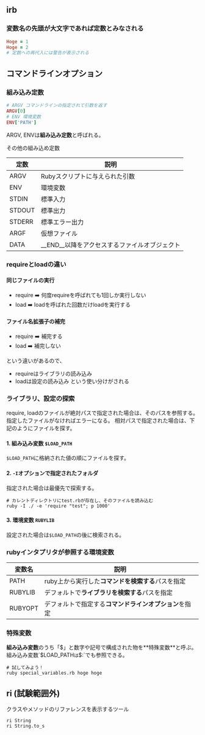 ## irb
### 変数名の先頭が大文字であれば定数とみなされる

```ruby
Hoge = 1
Hoge = 2
# 定数への再代入には警告が表示される
```
## コマンドラインオプション

### 組み込み定数
```ruby
# ARGV コマンドラインの指定されて引数を返す
ARGV[0]
# ENV 環境変数
ENV['PATH']
```
ARGV, ENVは**組み込み定数**と呼ばれる。

その他の組み込め定数

|定数|説明|
|---|---|
|ARGV|Rubyスクリプトに与えられた引数|
|ENV|環境変数|
|STDIN|標準入力|
|STDOUT|標準出力|
|STDERR|標準エラー出力|
|ARGF|仮想ファイル|
|DATA|__END__以降をアクセスするファイルオブジェクト|

### requireとloadの違い
#### 同じファイルの実行
- require :arrow_right: 何度requireを呼ばれても1回しか実行しない
- load :arrow_right: loadを呼ばれた回数だけloadを実行する

#### ファイル名拡張子の補完
- require :arrow_right: 補完する
- load :arrow_right: 補完しない

という違いがあるので、
- requireはライブラリの読み込み
- loadは設定の読み込み
という使い分けがされる

### ライブラリ、設定の探索
require, loadのファイルが絶対パスで指定された場合は、そのパスを参照する。
指定したファイルがなければエラーになる。
相対パスで指定された場合は、下記のようにファイルを探す。
#### 1. 組み込み**変数** `$LOAD_PATH`
`$LOAD_PATH`に格納された値の順にファイルを探す。

#### 2. `-I`オプションで指定されたフォルダ
指定された場合は最優先で探索する。
~~~
# カレントディレクトリにtest.rbが存在し、そのファイルを読み込む
ruby -I ./ -e 'require "test"; p 1000' 
~~~

#### 3. 環境変数 `RUBYLIB`
設定された場合は`$LOAD_PATH`の後に検索される。

### rubyインタプリタが参照する環境変数
|変数名|説明|
|---|---|
|PATH|ruby上から実行した**コマンドを検索する**パスを指定|
|RUBYLIB|デフォルトで**ライブラリを検索する**パスを指定|
|RUBYOPT|デフォルトで指定する**コマンドラインオプション**を指定|

### 特殊変数
**組み込み変数**のうち「$」と数字や記号で構成された物を**特殊変数**と呼ぶ。
組み込み変数`$LOAD_PATH`は`$:`でも参照できる。

~~~
# 試してみよう！
ruby special_variables.rb hoge hoge
~~~

## ri (試験範囲外)
クラスやメソッドのリファレンスを表示するツール
~~~
ri String
ri String.to_s
~~~

